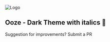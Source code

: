 ![Logo](https://github.com/spixooze/ooze-vscode-theme/blob/master/images/logo.png 'Logo')

## Ooze - Dark Theme with italics 👊

Suggestion for improvements? Submit a PR
